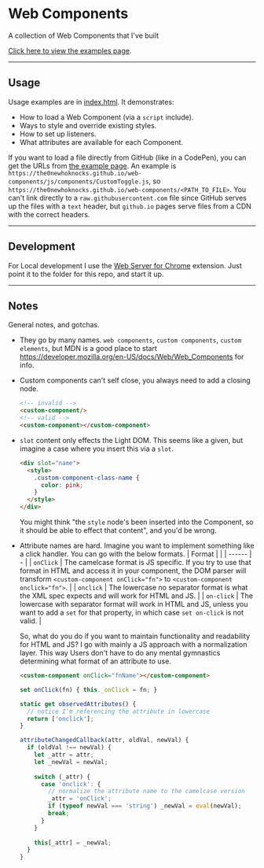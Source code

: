 # Web Components

A collection of Web Components that I've built

[Click here to view the examples page][examplePage].

---

## Usage

Usage examples are in [index.html](./index.html). It demonstrates:
- How to load a Web Component (via a `script` include).
- Ways to style and override existing styles.
- How to set up listeners.
- What attributes are available for each Component.

If you want to load a file directly from GitHub (like in a CodePen), you can get the URLs from [the example page][examplePage]. An example is `https://the0newhoknocks.github.io/web-components/js/components/CustomToggle.js`, so `https://the0newhoknocks.github.io/web-components/<PATH_TO_FILE>`. You can't link directly to a `raw.githubusercontent.com` file since GitHub serves up the files with a `text` header, but `github.io` pages serve files from a CDN with the correct headers.

---

## Development

For Local development I use the [Web Server for Chrome](https://chrome.google.com/webstore/detail/web-server-for-chrome/ofhbbkphhbklhfoeikjpcbhemlocgigb) extension.
Just point it to the folder for this repo, and start it up.

---

## Notes

General notes, and gotchas.

- They go by many names. `web components`, `custom components`, `custom elements`, but MDN is a good place to start https://developer.mozilla.org/en-US/docs/Web/Web_Components for info.
- Custom components can't self close, you always need to add a closing node.
  ```html
  <!-- invalid -->
  <custom-component/>
  <!-- valid -->
  <custom-component></custom-component>
  ```
- `slot` content only effects the Light DOM. This seems like a given, but imagine a case where you insert this via a `slot`.
  ```html
  <div slot="name">
    <style>
      .custom-component-class-name {
        color: pink;
      }
    </style>
  </div>
  ```
  You might think "the `style` node's been inserted into the Component, so it should be able to effect that content", and you'd be wrong.
- Attribute names are hard. Imagine you want to implement something like a click handler. You can go with the below formats.
  | Format |   |
  | ------ | - |
  | `onClick` | The camelcase format is JS specific. If you try to use that format in HTML and access it in your component, the DOM parser will transform `<custom-component onClick="fn">` to `<custom-component onclick="fn">`. |
  | `onclick` | The lowercase no separator format is what the XML spec expects and will work for HTML and JS. |
  | `on-click` | The lowercase with separator format will work in HTML and JS, unless you want to add a `set` for that property, in which case `set on-click` is not valid. |
  
  So, what do you do if you want to maintain functionality and readability for HTML and JS? I go with mainly a JS approach with a normalization layer. This way Users don't have to do any mental gymnastics determining what format of an attribute to use.
  ```html
  <custom-component onClick="fnName"></custom-component>
  ```
  ```js
  set onClick(fn) { this._onClick = fn; }
  
  static get observedAttributes() {
    // notice I'm referencing the attribute in lowercase
    return ['onclick'];
  }
  
  attributeChangedCallback(attr, oldVal, newVal) {
    if (oldVal !== newVal) {
      let _attr = attr;
      let _newVal = newVal;
      
      switch (_attr) {
        case 'onclick': {
          // normalize the attribute name to the camelcase version
          _attr = 'onClick';
          if (typeof newVal === 'string') _newVal = eval(newVal);
          break;
        }
      }
      
      this[_attr] = _newVal;
    }
  }
  ```

[examplePage]: https://the0newhoknocks.github.io/web-components/